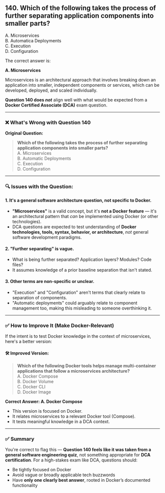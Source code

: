 ## 140. Which of the following takes the process of further separating application components into smaller parts?
A. Microservices  
B. Automatica Deployments  
C. Execution  
D. Configuration  

The correct answer is:

**A. Microservices**

Microservices is an architectural approach that involves breaking down an application into smaller, independent components or services, which can be developed, deployed, and scaled individually.




**Question 140 does *not*** align well with what would be expected from a **Docker Certified Associate (DCA)** exam question.

---

### ❌ What's Wrong with Question 140

**Original Question:**
> **Which of the following takes the process of further separating application components into smaller parts?**  
A. Microservices  
B. Automatic Deployments  
C. Execution  
D. Configuration  

---

### 🔍 Issues with the Question:

#### 1. **It's a general software architecture question**, not specific to Docker.
- **"Microservices"** is a valid concept, but it's **not a Docker feature** — it's an architectural pattern that *can* be implemented using Docker (or other technologies).
- DCA questions are expected to test understanding of **Docker technologies, tools, syntax, behavior, or architecture**, *not* general software development paradigms.

#### 2. **"Further separating" is vague.**
- What is being further separated? Application layers? Modules? Code files?
- It assumes knowledge of a prior baseline separation that isn't stated.

#### 3. **Other terms are non-specific or unclear.**
- "Execution" and "Configuration" aren't terms that clearly relate to separation of components.
- "Automatic deployments" could arguably relate to component management too, making this misleading to someone overthinking it.

---

### ✅ How to Improve It (Make Docker-Relevant)

If the intent is to test Docker knowledge in the context of microservices, here's a better version:

#### 🛠 **Improved Version:**
> **Which of the following Docker tools helps manage multi-container applications that follow a microservices architecture?**  
A. Docker Compose  
B. Docker Volume  
C. Docker CLI  
D. Docker Image  

**Correct Answer: A. Docker Compose**

- This version is focused on Docker.
- It relates microservices to a relevant Docker tool (Compose).
- It tests meaningful knowledge in a DCA context.

---

### ✅ Summary

You're correct to flag this — **Question 140 feels like it was taken from a general software engineering quiz**, not something appropriate for **DCA certification**. For a high-stakes exam like DCA, questions should:

- Be tightly focused on Docker
- Avoid vague or broadly applicable tech buzzwords
- Have **only one clearly best answer**, rooted in Docker’s documented functionality
